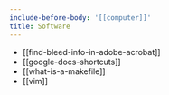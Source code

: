 ```yaml
---
include-before-body: '[[computer]]'
title: Software
---
```


- [[find-bleed-info-in-adobe-acrobat]]
- [[google-docs-shortcuts]]
- [[what-is-a-makefile]]
- [[vim]]
